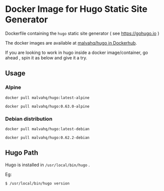 # Docker Image for Hugo Static Site Generator

Dockerfile containing the `hugo` static site generator ( see https://gohugo.io )

The docker images are available at [malvahq/hugo in Dockerhub](https://hub.docker.com/r/malvahq/hugo).

If you are looking to work in hugo inside a docker image/container, go ahead , spin it as below and give it a try.


## Usage

### Alpine

```
docker pull malvahq/hugo:latest-alpine
```

```
docker pull malvahq/hugo:0.63.0-alpine
```

### Debian distribution

```
docker pull malvahq/hugo:latest-debian
```

```
docker pull malvahq/hugo:0.62.2-debian
```

## Hugo Path

Hugo is installed in `/usr/local/bin/hugo` .

Eg:

```
$ /usr/local/bin/hugo version
```

